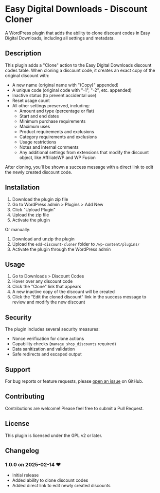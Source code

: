 # Easy Digital Downloads - Discount Cloner

A WordPress plugin that adds the ability to clone discount codes in Easy Digital Downloads, including all settings and metadata.

## Description

This plugin adds a "Clone" action to the Easy Digital Downloads discount codes table. When cloning a discount code, it creates an exact copy of the original discount with:

- A new name (original name with "(Copy)" appended)
- A unique code (original code with "-1", "-2", etc. appended)
- Inactive status (to prevent accidental use)
- Reset usage count
- All other settings preserved, including:
  - Amount and type (percentage or flat)
  - Start and end dates
  - Minimum purchase requirements
  - Maximum uses
  - Product requirements and exclusions
  - Category requirements and exclusions
  - Usage restrictions
  - Notes and internal comments
  - Any additional settings from extensions that modify the discount object, like AffiliateWP and WP Fusion

After cloning, you'll be shown a success message with a direct link to edit the newly created discount code.

## Installation

1. Download the plugin zip file
2. Go to WordPress admin > Plugins > Add New
3. Click "Upload Plugin"
4. Upload the zip file
5. Activate the plugin

Or manually:

1. Download and unzip the plugin
2. Upload the `edd-discount-cloner` folder to `/wp-content/plugins/`
3. Activate the plugin through the WordPress admin

## Usage

1. Go to Downloads > Discount Codes
2. Hover over any discount code
3. Click the "Clone" link that appears
4. A new inactive copy of the discount will be created
5. Click the "Edit the cloned discount" link in the success message to review and modify the new discount

## Security

The plugin includes several security measures:

- Nonce verification for clone actions
- Capability checks (`manage_shop_discounts` required)
- Data sanitization and validation
- Safe redirects and escaped output

## Support

For bug reports or feature requests, please [open an issue](https://github.com/GravityKit/edd-discount-cloner/issues) on GitHub.

## Contributing

Contributions are welcome! Please feel free to submit a Pull Request.

## License

This plugin is licensed under the GPL v2 or later.

## Changelog

### 1.0.0 on 2025-02-14 ❤️
- Initial release
- Added ability to clone discount codes
- Added direct link to edit newly created discounts
